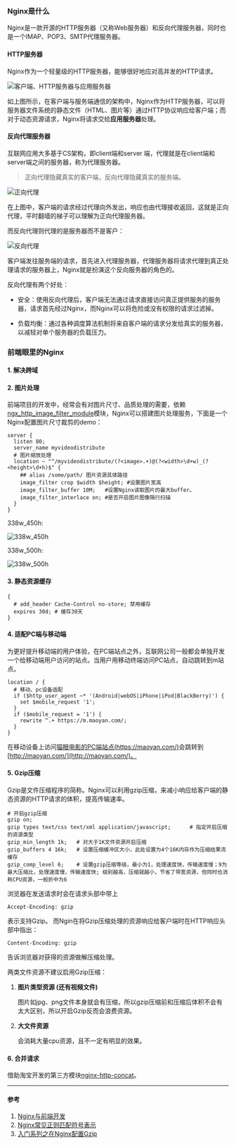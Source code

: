 ### Nginx是什么
Nginx是一款开源的HTTP服务器（又称Web服务器）和反向代理服务器，同时也是一个IMAP、POP3、SMTP代理服务器。

#### HTTP服务器
Nginx作为一个轻量级的HTTP服务器，能够很好地应对高并发的HTTP请求。

![客户端、HTTP服务器与应用服务器](https://pic.downk.cc/item/5e6cb1b7e83c3a1e3a2dbafd.jpg)

如上图所示，在客户端与服务端通信的架构中，Nginx作为HTTP服务器，可以将服务器文件系统的静态文件（HTML、图片等）通过HTTP协议响应给客户端；而对于动态资源请求，Nginx将请求交给**应用服务器**处理。


#### 反向代理服务器
互联网应用大多基于CS架构，即client端和server
端，代理就是在client端和server端之间的服务器，称为代理服务器。

> 正向代理隐藏真实的客户端，反向代理隐藏真实的服务端。

![正向代理](https://pic.downk.cc/item/5e6cb9d9e83c3a1e3a3586d0.jpg)

在上图中，客户端的请求经过代理向外发出，响应也由代理接收返回，这就是正向代理，平时翻墙的梯子可以理解为正向代理服务器。

而反向代理则代理的是服务器而不是客户：

![反向代理](https://pic.downk.cc/item/5e6cba9be83c3a1e3a3642ea.jpg)

客户端发往服务端的请求，首先进入代理服务器，代理服务器将请求代理到真正处理请求的服务器上，Nginx就是扮演这个反向服务器的角色的。

反向代理有两个好处：

- 安全：使用反向代理后，客户端无法通过请求直接访问真正提供服务的服务器，请求首先经过Nginx，而Nginx可以将危险或没有权限的请求过滤掉。

- 负载均衡：通过各种调度算法机制将来自客户端的请求分发给真实的服务器，以减轻对单个服务器的负载压力。

### 前端眼里的Nginx
#### 1. 解决跨域


#### 2. 图片处理
前端项目的开发中，经常会有对图片尺寸、品质处理的需要，依赖[ngx_http_image_filter_module](http://nginx.org/en/docs/http/ngx_http_image_filter_module.html)模块，Nginx可以搭建图片处理服务，下面是一个Nginx配置图片尺寸裁剪的demo：

```nginx
server {
  listen 80;
  server_name myvideodistribute
  # 图片缩放处理
  location ~ "^/myvideodistribute/(?<image>.+)@(?<width>\d+w)_(?<height>\d+h)$" {
    ## alias /some/path/ 图片资源具体路径
    image_filter crop $width $height; #设置图片宽高
    image_filter_buffer 10M;   #设置Nginx读取图片的最大buffer。
    image_filter_interlace on; #是否开启图片图像隔行扫描
  }
}
```
338w_450h:

![338w_450h](https://pic.downk.cc/item/5e6cf5bae83c3a1e3a5b6b3d.jpg)

338w_500h:

![338w_500h](https://pic.downk.cc/item/5e6cf613e83c3a1e3a5ba2d2.jpg)

#### 3. 静态资源缓存
```nginx
{
  # add_header Cache-Control no-store; 禁用缓存
  expires 30d; # 缓存30天
}

```

#### 4. 适配PC端与移动端
为更好提升移动端的用户体验，在PC端站点之外，互联网公司一般都会单独开发一个给移动端用户访问的站点。当用户用移动终端访问PC站点，自动跳转到m站点。

```nginx
location / {
  # 移动、pc设备适配
  if ($http_user_agent ~* '(Android|webOS|iPhone|iPod|BlackBerry)') {
    set $mobile_request '1';
  }
  if ($mobile_request = '1') {
    rewrite ^.+ https://m.maoyan.com/;
  }
}
```
在移动设备上访问[猫眼电影的PC端站点(https://maoyan.com/)](https://maoyan.com/)会跳转到[http://maoyan.com/](http://maoyan.com/)。


#### 5. Gzip压缩
Gzip是文件压缩程序的简称。Nginx可以利用gzip压缩，来减小响应给客户端的静态资源的HTTP请求的体积，提高传输速率。

```nginx
# 开启gzip压缩
gzip on;
gzip types text/css text/xml application/javascript;      # 指定开启压缩的资源类型
gzip_min_length 1k;   # 对大于1K文件资源开启压缩
gzip_buffers 4 16k;   # 设置压缩缓冲区大小，此处设置为4个16K内存作为压缩结果流缓存
gzip_comp_level 6;    # 设置gzip压缩等级，最小为1，处理速度快，传输速度慢；9为最大压缩比，处理速度慢，传输速度快; 级别越高，压缩就越小，节省了带宽资源，但同时也消耗CPU资源，一般折中为6
```

浏览器在发送请求时会在请求头部中带上
```http
Accept-Encoding: gzip
```
表示支持Gzip。
而Ngin在将Gzip压缩处理的资源响应给客户端时在HTTP响应头部中指出：
```http
Content-Encoding: gzip
```
告诉浏览器对获得的资源做解压缩处理。

两类文件资源不建议启用Gzip压缩：

1. **图片类型资源 (还有视频文件)**

    图片如jpg、png文件本身就会有压缩，所以gzip压缩前和压缩后体积不会有太大区别，所以开启Gzip反而会浪费资源。

2. **大文件资源**
  
    会消耗大量cpu资源，且不一定有明显的效果。

#### 6. 合并请求

借助淘宝开发的第三方模块[nginx-http-concat](https://github.com/alibaba/nginx-http-concat)。

___
#### 参考
1. [Nginx与前端开发](https://juejin.im/post/5bacbd395188255c8d0fd4b2)
2. [Nginx常见正则匹配符号表示](https://www.cnblogs.com/netsa/p/6383094.html)
3. [入门系列之在Nginx配置Gzip
](https://juejin.im/post/5b518d1a6fb9a04fe548e8fc)